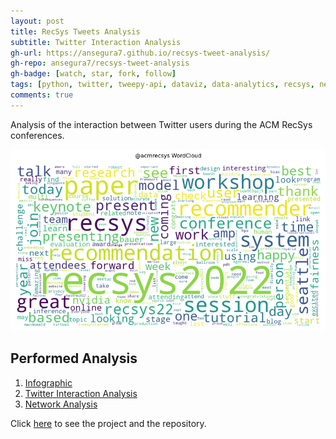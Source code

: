 ```yaml
---
layout: post
title: RecSys Tweets Analysis
subtitle: Twitter Interaction Analysis
gh-url: https://ansegura7.github.io/recsys-tweet-analysis/
gh-repo: ansegura7/recsys-tweet-analysis
gh-badge: [watch, star, fork, follow]
tags: [python, twitter, tweepy-api, dataviz, data-analytics, recsys, networks, force-layout]
comments: true
---
```


Analysis of the interaction between Twitter users during the ACM RecSys conferences.

![WordCloud](https://raw.githubusercontent.com/ansegura7/recsys-tweet-analysis/master/img/wordcloud.png)

## Performed Analysis
1. <a href="https://ansegura7.github.io/recsys-tweet-analysis/analysis/" >Infographic</a>
2. <a href="https://ansegura7.github.io/recsys-tweet-analysis/analysis/AccountAnalytics.html" >Twitter Interaction Analysis</a>
3. <a href="https://observablehq.com/@ansegura7/force-directed-graph">Network Analysis</a>

Click [here](https://github.com/ansegura7/recsys-tweet-analysis/) to see the project and the repository.
